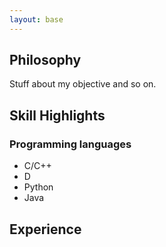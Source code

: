 ```yaml
---
layout: base
---
```


## Philosophy
Stuff about my objective and so on.

## Skill Highlights

### Programming languages

- C/C++
- D
- Python
- Java

## Experience

